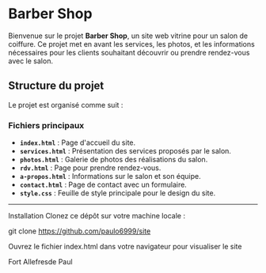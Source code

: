 # Barber Shop

Bienvenue sur le projet **Barber Shop**, un site web vitrine pour un salon de coiffure. Ce projet met en avant les services, les photos, et les informations nécessaires pour les clients souhaitant découvrir ou prendre rendez-vous avec le salon.

## Structure du projet

Le projet est organisé comme suit :


### Fichiers principaux

- **`index.html`** : Page d'accueil du site.
- **`services.html`** : Présentation des services proposés par le salon.
- **`photos.html`** : Galerie de photos des réalisations du salon.
- **`rdv.html`** : Page pour prendre rendez-vous.
- **`a-propos.html`** : Informations sur le salon et son équipe.
- **`contact.html`** : Page de contact avec un formulaire.
- **`style.css`** : Feuille de style principale pour le design du site.

--------------------------------

Installation
Clonez ce dépôt sur votre machine locale :

git clone https://github.com/paulo6999/site

Ouvrez le fichier index.html dans votre navigateur pour visualiser le site

Fort Allefresde Paul